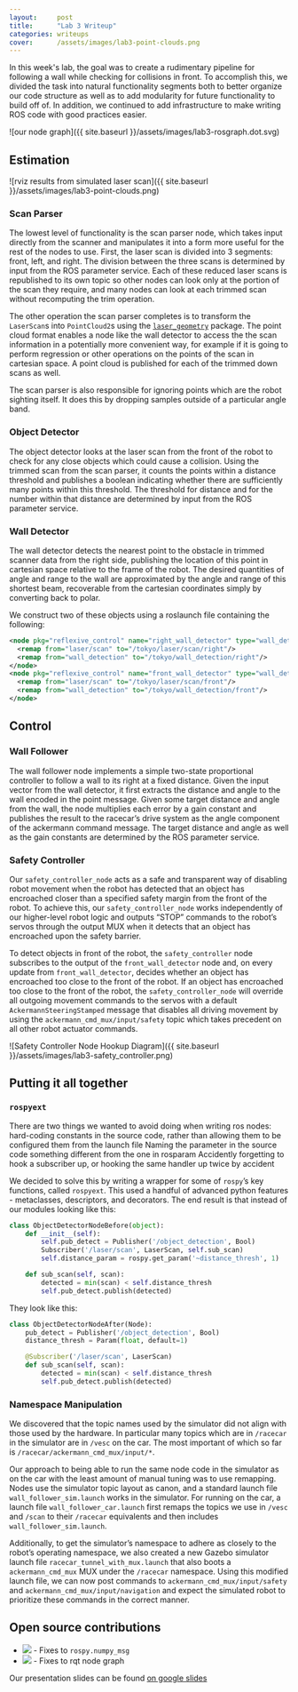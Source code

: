 ```yaml
---
layout:     post
title:      "Lab 3 Writeup"
categories: writeups
cover:      /assets/images/lab3-point-clouds.png
---
```



In this week's lab, the goal was to create a rudimentary pipeline for following a wall while checking for collisions in front. To accomplish this, we divided the task into natural functionality segments both to better organize our code structure as well as to add modularity for future functionality to build off of.  In addition, we continued to add infrastructure to make writing ROS code with good practices easier.

<!--more-->

![our node graph]({{ site.baseurl }}/assets/images/lab3-rosgraph.dot.svg)

## Estimation


![rviz results from simulated laser scan]({{ site.baseurl }}/assets/images/lab3-point-clouds.png)

### Scan Parser

The lowest level of functionality is the scan parser node, which takes input directly from the scanner and manipulates it into a form more useful for the rest of the nodes to use.  First, the laser scan is divided into 3 segments: front, left, and right.  The division between the three scans is determined by input from the ROS parameter service.  Each of these reduced laser scans is republished to its own topic so other nodes can look only at the portion of the scan they require, and many nodes can look at each trimmed scan without recomputing the trim operation.

The other operation the scan parser completes is to transform the `LaserScan`s into `PointCloud2`s using the [`laser_geometry`](http://wiki.ros.org/laser_geometry) package.  The point cloud format enables a node like the wall detector to access the the scan information in a potentially more convenient way, for example if it is going to perform regression or other operations on the points of the scan in cartesian space.  A point cloud is published for each of the trimmed down scans as well.

The scan parser is also responsible for ignoring points which are the robot sighting itself. It does this by dropping samples outside of a particular angle band.

### Object Detector

The object detector looks at the laser scan from the front of the robot to check for any close objects which could cause a collision.  Using the trimmed scan from the scan parser, it counts the points within a distance threshold and publishes a boolean indicating whether there are sufficiently many points within this threshold.  The threshold for distance and for the number within that distance are determined by input from the ROS parameter service.

### Wall Detector

The wall detector detects the nearest point to the obstacle in trimmed scanner data from the right side, publishing the location of this point in cartesian space relative to the frame of the robot.  The desired quantities of angle and range to the wall are approximated by the angle and range of this shortest beam, recoverable from the cartesian coordinates simply by converting back to polar.

We construct two of these objects using a roslaunch file containing the following:

```xml
<node pkg="reflexive_control" name="right_wall_detector" type="wall_detector.py">
  <remap from="laser/scan" to="/tokyo/laser/scan/right"/>
  <remap from="wall_detection" to="/tokyo/wall_detection/right"/>
</node>
<node pkg="reflexive_control" name="front_wall_detector" type="wall_detector.py">
  <remap from="laser/scan" to="/tokyo/laser/scan/front"/>
  <remap from="wall_detection" to="/tokyo/wall_detection/front"/>
</node>
```

## Control

### Wall Follower

The wall follower node implements a simple two-state proportional controller to follow a wall to its right at a fixed distance.  Given the input vector from the wall detector, it first extracts the distance and angle to the wall encoded in the point message.  Given some target distance and angle from the wall, the node multiplies each error by a gain constant and publishes the result to the racecar’s drive system as the angle component of the ackermann command message.  The target distance and angle as well as the gain constants are determined by the ROS parameter service.

### Safety Controller

Our `safety_controller_node` acts as a safe and transparent way of disabling robot movement when the robot has detected that an object has encroached closer than a specified safety margin from the front of the robot. To achieve this, our `safety_controller_node` works independently of our higher-level robot logic and outputs “STOP” commands to the robot’s servos through the output MUX when it detects that an object has encroached upon the safety barrier.

To detect objects in front of the robot, the `safety_controller` node subscribes to the output of the `front_wall_detector` node and, on every update from `front_wall_detector`, decides whether an object has encroached too close to the front of the robot. If an object has encroached too close to the front of the robot, the `safety_controller_node` will override all outgoing movement commands to the servos with a default `AckermannSteeringStamped` message that disables all driving movement by using the `ackermann_cmd_mux/input/safety` topic which takes precedent on all other robot actuator commands.

![Safety Controller Node Hookup Diagram]({{ site.baseurl }}/assets/images/lab3-safety_controller.png)

## Putting it all together

### `rospyext`

There are two things we wanted to avoid doing when writing ros nodes:
hard-coding constants in the source code, rather than allowing them to be configured them from the launch file
Naming the parameter in the source code something different from the one in rosparam
Accidently forgetting to hook a subscriber up, or hooking the same handler up twice by accident

We decided to solve this by writing a wrapper for some of `rospy`’s key functions, called `rospyext`. This used a handful of advanced python features - metaclasses, descriptors, and decorators. The end result is that instead of our modules looking like this:

```python
class ObjectDetectorNodeBefore(object):
    def __init__(self):
        self.pub_detect = Publisher('/object_detection', Bool)
        Subscriber('/laser/scan', LaserScan, self.sub_scan)
        self.distance_param = rospy.get_param('~distance_thresh', 1)

    def sub_scan(self, scan):
        detected = min(scan) < self.distance_thresh
        self.pub_detect.publish(detected)
```
They look like this:

```python
class ObjectDetectorNodeAfter(Node):
    pub_detect = Publisher('/object_detection', Bool)
    distance_thresh = Param(float, default=1)

    @Subscriber('/laser/scan', LaserScan)
    def sub_scan(self, scan):
        detected = min(scan) < self.distance_thresh
        self.pub_detect.publish(detected)
```

### Namespace Manipulation

We discovered that the topic names used by the simulator did not align with those used by the hardware. In particular many topics which are in `/racecar` in the simulator are in `/vesc` on the car. The most important of which so far is `/racecar/ackermann_cmd_mux/input/*`.

Our approach to being able to run the same node code in the simulator as on the car with the least amount of manual tuning was to use remapping. Nodes use the simulator topic layout as canon, and a standard launch file `wall_follower_sim.launch` works in the simulator. For running on the car, a launch file `wall_follower_car.launch` first remaps the topics we use in `/vesc` and `/scan` to their `/racecar` equivalents and then includes `wall_follower_sim.launch`.

Additionally, to get the simulator’s namespace to adhere as closely to the robot’s operating namespace, we also created a new Gazebo simulator launch file `racecar_tunnel_with_mux.launch` that also boots a `ackermann_cmd_mux` MUX under the `/racecar` namespace. Using this modified launch file, we can now post commands to `ackermann_cmd_mux/input/safety` and `ackermann_cmd_mux/input/navigation` and expect the simulated robot to prioritize these commands in the correct manner.

## Open source contributions

* ![](https://github-shields.com/github/ros/ros_comm/pull/743.svg) - Fixes to `rospy.numpy_msg`
* ![](https://github-shields.com/github/ros-visualization/rqt_common_plugins/pull/354.svg) - Fixes to rqt node graph

Our presentation slides can be found [on google slides](https://docs.google.com/presentation/d/1XHG0e0SMnvZHWL35wB0ebjpf-7GNpNpY7OfzQ7E2a1w/edit?usp=sharing)
